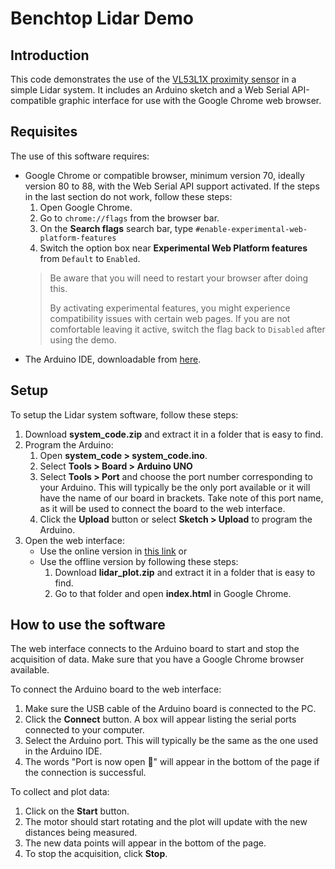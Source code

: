 # Benchtop Lidar Demo

## Introduction
This code demonstrates the use of the [VL53L1X proximity sensor](https://www.st.com/en/imaging-and-photonics-solutions/vl53l1x.html) in a simple Lidar system.
It includes an Arduino sketch and a Web Serial API-compatible graphic interface for use with the Google Chrome web browser.

## Requisites
The use of this software requires:
- Google Chrome or compatible browser, minimum version 70, ideally version 80 to 88, with the Web Serial API support activated. If the steps in the last section do not work, follow these steps:
    1. Open Google Chrome.
    2. Go to `chrome://flags` from the browser bar.
    3. On the **Search flags** search bar, type `#enable-experimental-web-platform-features`
    4. Switch the option box near **Experimental Web Platform features** from `Default` to `Enabled`.
    >Be aware that you will need to restart your browser after doing this.
    >
    >By activating experimental features, you might experience compatibility issues with certain web pages. If you are not comfortable leaving it active,
    >switch the flag back to `Disabled` after using the demo.
- The Arduino IDE, downloadable from [here](https://www.arduino.cc/en/software).

## Setup
To setup the Lidar system software, follow these steps:
1. Download **system_code.zip** and extract it in a folder that is easy to find.
2. Program the Arduino:
    1. Open **system_code > system_code.ino**.
    2. Select **Tools > Board > Arduino UNO**
    3. Select **Tools > Port** and choose the port number corresponding to your Arduino. This will typically be the only port available or it will have the name of our board in brackets. Take note of this port name, as it will be used to connect the board to the web interface.
    4. Click the **Upload** button or select **Sketch > Upload** to program the Arduino.
3. Open the web interface:
    - Use the online version in [this link](https://ppereztirador.github.io/lidar_plot) or
    - Use the offline version by following these steps:
      1. Download **lidar_plot.zip** and extract it in a folder that is easy to find.
	  2. Go to that folder and open **index.html** in Google Chrome.

## How to use the software
The web interface connects to the Arduino board to start and stop the acquisition of data. Make sure that you have a Google Chrome browser available.

To connect the Arduino board to the web interface:
1. Make sure the USB cable of the Arduino board is connected to the PC.
2. Click the **Connect** button. A box will appear listing the serial ports connected to your computer.
3. Select the Arduino port. This will typically be the same as the one used in the Arduino IDE.
4. The words "Port is now open 🎉" will appear in the bottom of the page if the connection is successful.

To collect and plot data:
1. Click on the **Start** button.
2. The motor should start rotating and the plot will update with the new distances being measured.
3. The new data points will appear in the bottom of the page.
4. To stop the acquisition, click **Stop**.